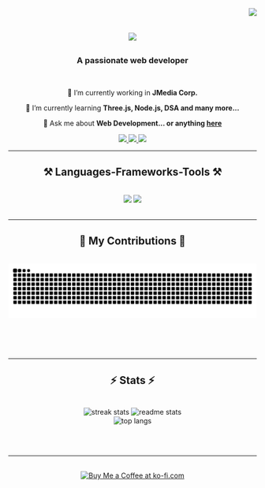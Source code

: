 <img align="right" src="https://visitor-badge.laobi.icu/badge?page_id=Soham2395.Soham2395" />

<h1 align="center">
    <img src="https://readme-typing-svg.herokuapp.com/?font=Righteous&size=35&center=true&vCenter=true&width=500&height=70&duration=4000&lines=Hi+There!+👋;+I'm+Soham+Chakraborty!;" />
</h1>

<h3 align="center">A passionate web developer</h3>

<br/>

<div align="center">
 
 🔭 I’m currently working in **JMedia Corp.**
 
 🌱 I’m currently learning **Three.js, Node.js, DSA and many more...**

💬 Ask me about **Web Development... or anything [here](https://www.linkedin.com/in/soham-chakraborty-108450255/)**

 </div>
 
<div align="center"> 
  <a href="mailto:sohamchakraborty18.edu@gmail.com">
    <img src="https://img.shields.io/badge/Gmail-333333?style=for-the-badge&logo=gmail&logoColor=red" />
  </a>
  <a href="https://www.linkedin.com/in/soham-chakraborty-108450255/" target="_blank">
    <img src="https://img.shields.io/badge/LinkedIn-0077B5?style=for-the-badge&logo=linkedin&logoColor=white" target="_blank" />
  </a>
  <a href="https://sohamchakraborty.me/" target="_blank">
     <img src="https://img.shields.io/badge/Portfolio-FF5722?style=for-the-badge&logo=todoist&logoColor=white" target="_blank" /> <!-- sqlite, safari, google-chrome are other good icon options -->
  </a>
</div>

 <hr/>
 
<h2 align="center">⚒️ Languages-Frameworks-Tools ⚒️</h2>
<br/>
<div align="center">
    <img src="https://skillicons.dev/icons?i=react,bootstrap,next,three,vue,mysql,html,css,vscode,github,figma,tailwind,git" />
    <img src="https://skillicons.dev/icons?i=nodejs,python,javascript,typescript,php,express,firebase,mongodb,c,cpp,mysql" /><br>
</div>

<br/>
<hr/>

<div align="center">
  <h2>🐍 My Contributions 🐍</h2>
  <br>
  <img alt="snake eating my contributions" src="https://raw.githubusercontent.com/Soham2395/Soham2395/output/github-contribution-grid-snake.svg" />
  
  <br/><br/><br/>
</div>

<hr/>

<h2 align="center">⚡ Stats ⚡</h2>
<br>
<div align=center>
  <img width=390 src="https://github-readme-streak-stats-Soham2395.vercel.app/?user=Soham2395&count_private=true&theme=react&border_radius=10" alt="streak stats"/>
  <img width=390 src="https://github-readme-stats-Soham2395.vercel.app/api?username=Soham2395&count_private=true&show_icons=true&theme=react&rank_icon=github&border_radius=10" alt="readme stats" />
  <br/>
  <img width=325 align="center" src="https://github-readme-stats-Soham2395.vercel.app/api/top-langs/?username=Soham2395&hide=HTML&langs_count=8&layout=compact&theme=react&border_radius=10&size_weight=0.5&count_weight=0.5&exclude_repo=github-readme-stats" alt="top langs" />
</div>

<br/><br/>

<hr/>

<br/>

<div align="center">
<a href='https://ko-fi.com/V7V4RAK9C' target='_blank'><img height='64' style='border:0px;height:64px;' src='https://storage.ko-fi.com/cdn/kofi1.png?v=3' border='0' alt='Buy Me a Coffee at ko-fi.com' /></a>
</div>

<br/>
